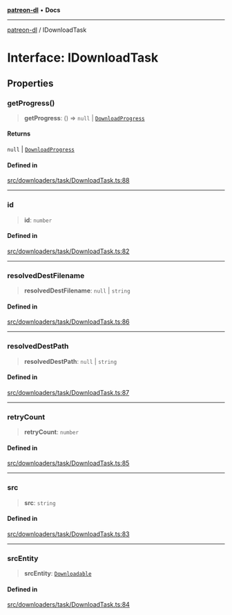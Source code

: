 [**patreon-dl**](../README.md) • **Docs**

***

[patreon-dl](../README.md) / IDownloadTask

# Interface: IDownloadTask

## Properties

### getProgress()

> **getProgress**: () => `null` \| [`DownloadProgress`](DownloadProgress.md)

#### Returns

`null` \| [`DownloadProgress`](DownloadProgress.md)

#### Defined in

[src/downloaders/task/DownloadTask.ts:88](https://github.com/patrickkfkan/patreon-dl/blob/7168e7165dfd3021aec234ee0e8458b1a8040c70/src/downloaders/task/DownloadTask.ts#L88)

***

### id

> **id**: `number`

#### Defined in

[src/downloaders/task/DownloadTask.ts:82](https://github.com/patrickkfkan/patreon-dl/blob/7168e7165dfd3021aec234ee0e8458b1a8040c70/src/downloaders/task/DownloadTask.ts#L82)

***

### resolvedDestFilename

> **resolvedDestFilename**: `null` \| `string`

#### Defined in

[src/downloaders/task/DownloadTask.ts:86](https://github.com/patrickkfkan/patreon-dl/blob/7168e7165dfd3021aec234ee0e8458b1a8040c70/src/downloaders/task/DownloadTask.ts#L86)

***

### resolvedDestPath

> **resolvedDestPath**: `null` \| `string`

#### Defined in

[src/downloaders/task/DownloadTask.ts:87](https://github.com/patrickkfkan/patreon-dl/blob/7168e7165dfd3021aec234ee0e8458b1a8040c70/src/downloaders/task/DownloadTask.ts#L87)

***

### retryCount

> **retryCount**: `number`

#### Defined in

[src/downloaders/task/DownloadTask.ts:85](https://github.com/patrickkfkan/patreon-dl/blob/7168e7165dfd3021aec234ee0e8458b1a8040c70/src/downloaders/task/DownloadTask.ts#L85)

***

### src

> **src**: `string`

#### Defined in

[src/downloaders/task/DownloadTask.ts:83](https://github.com/patrickkfkan/patreon-dl/blob/7168e7165dfd3021aec234ee0e8458b1a8040c70/src/downloaders/task/DownloadTask.ts#L83)

***

### srcEntity

> **srcEntity**: [`Downloadable`](../type-aliases/Downloadable.md)

#### Defined in

[src/downloaders/task/DownloadTask.ts:84](https://github.com/patrickkfkan/patreon-dl/blob/7168e7165dfd3021aec234ee0e8458b1a8040c70/src/downloaders/task/DownloadTask.ts#L84)
